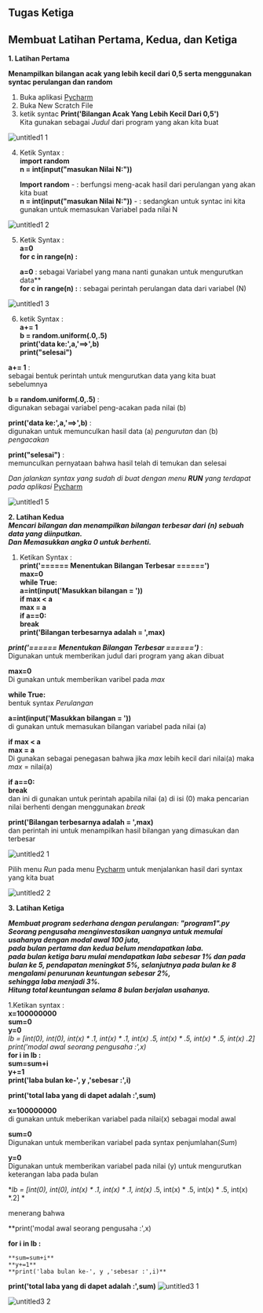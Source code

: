 ## Tugas Ketiga                                                                                                                                    

## Membuat Latihan Pertama, Kedua, dan Ketiga

**1. Latihan Pertama**                                                                                                                                

**Menampilkan bilangan acak yang lebih kecil dari 0,5 serta menggunakan syntac perulangan dan random**                                                                                                                           

1. Buka aplikasi [Pycharm](https://www.jetbrains.com/pycharm/)                                                                                          
2. Buka New Scratch File                                                                                                                                    
3. ketik syntac **Print('Bilangan Acak Yang Lebih Kecil Dari 0,5')**                                                                                                                  
   Kita gunakan sebagai *Judul* dari program yang akan kita buat

![untitled1 1](https://user-images.githubusercontent.com/46746119/53140226-a92f0480-35be-11e9-9dcc-1a68a9f9e63f.jpg)

4. Ketik Syntax :                                                                                                                                      
   **import random**                                                                                                                                                                                                                                           
   **n = int(input("masukan Nilai N:"))**                                                                                         

   **Import random**                      - : berfungsi meng-acak hasil dari perulangan yang akan kita buat                                                               
**n = int(input("masukan Nilai N:"))** - : sedangkan untuk syntac ini kita gunakan untuk memasukan Variabel pada nilai N

![untitled1 2](https://user-images.githubusercontent.com/46746119/53140227-a9c79b00-35be-11e9-9930-60338d0cefd2.jpg)

5. Ketik Syntax :                                                                                                                                                    
   **a=0**                                                                                                                                      
   **for c in range(n) :**                                                                                                                                                                                                                                                  
   
   **a=0** : sebagai Variabel yang mana nanti gunakan untuk mengurutkan data**                                                                                      
   **for c in range(n) :** : sebagai perintah perulangan data dari variabel (N)
   
![untitled1 3](https://user-images.githubusercontent.com/46746119/53140228-a9c79b00-35be-11e9-96b9-a1d43ec07484.jpg)

6. ketik Syntax :                                                                                                                               
   **a+= 1**                                                                                                                                                                                                                                                                                                                     
    **b = random.uniform(.0,.5)**                                                                                                                     
    **print('data ke:',a,'==>',b)**                                                                                                                
**print("selesai")**                                                                                                                               

**a+= 1** :															
sebagai bentuk perintah untuk mengurutkan data yang kita buat sebelumnya							

**b = random.uniform(.0,.5)** :													
digunakan sebagai variabel peng-acakan pada nilai (b)										

**print('data ke:',a,'==>',b)** :											
digunakan untuk memunculkan hasil data (a) *pengurutan* dan (b) *pengacakan*							

**print("selesai")** :													
memunculkan pernyataan bahwa hasil telah di temukan dan selesai									                                                             

*Dan jalankan syntax yang sudah di buat dengan menu **RUN** yang terdapat pada aplikasi* [Pycharm](https://www.jetbrains.com/pycharm/)

![untitled1 5](https://user-images.githubusercontent.com/46746119/53140232-aa603180-35be-11e9-927f-26d4f4316a26.jpg)

**2. Latihan Kedua**                                                                                                                                                                                                                                                                       
***Mencari bilangan dan menampilkan bilangan terbesar dari (n) sebuah data yang diinputkan.***                                                                                
***Dan Memasukkan angka 0 untuk berhenti.***                                                                                                             

1. Ketikan Syntax :                                                                                                                                                                                                                                                                   
**print('====== Menentukan Bilangan Terbesar ======')**                                                                                                           
**max=0**                                                                                                                                             
**while True:**                                                                                                                                       
	**a=int(input('Masukkan bilangan = '))**                                                                                                           
	**if max < a**                                                                                                                                                                                                                                                                                            
		**max = a**                                                                                                                                           
	**if a==0:**                                                                                                                                          
		**break**                                                                                                                                                                                                                                                                        
**print('Bilangan terbesarnya adalah = ',max)**  

***print('====== Menentukan Bilangan Terbesar ======')***  :                                                                                    
Digunakan untuk memberikan judul dari program yang akan dibuat                                                                                        

**max=0**                                                                                                                                       
Di gunakan untuk memberikan varibel pada *max*                                                                                               

**while True:**                                                                                                                                 
bentuk syntax *Perulangan*                                                                                                                                  

**a=int(input('Masukkan bilangan = '))**                                                                                                              
di gunakan untuk memasukan bilangan variabel pada nilai (a)                                                                                           

**if max < a**                                                                                                                                                                                                                                                                                                                                                                                                                                 
**max = a**                                                                                                                                     
Di gunakan sebagai penegasan bahwa jika *max* lebih kecil dari nilai(a) maka *max* = nilai(a)                                                      

**if a==0:**                                                                                                                                                                                                                                                                              
**break**                                                                                                                                       
dan ini di gunakan untuk perintah apabila nilai (a) di isi (0) maka pencarian nilai berhenti dengan menggunakan *break*                

**print('Bilangan terbesarnya adalah = ',max)**                                                                                                    
dan perintah ini untuk menampilkan hasil bilangan yang dimasukan dan terbesar                                                                      

![untitled2 1](https://user-images.githubusercontent.com/46746119/53140234-aaf8c800-35be-11e9-8685-f41bc40628cb.jpg)

Pilih menu *Run* pada menu [Pycharm](https://www.jetbrains.com/pycharm/) untuk menjalankan hasil dari syntax yang kita buat                  

![untitled2 2](https://user-images.githubusercontent.com/46746119/53140236-aaf8c800-35be-11e9-9260-2a440d9ad99b.jpg)

**3. Latihan Ketiga**														

***Membuat program sederhana dengan perulangan: "program1".py									 
Seorang pengusaha menginvestasikan uangnya untuk memulai usahanya dengan modal awal 100 juta,					 
pada bulan pertama dan kedua belum mendapatkan laba.										 
pada bulan ketiga baru mulai mendapatkan laba sebesar 1% dan pada bulan ke 5, pendapatan meningkat 5%, 
selanjutnya pada bulan ke 8 mengalami penurunan keuntungan sebesar 2%,								 
sehingga laba menjadi 3%.													
Hitung total keuntungan selama 8 bulan berjalan usahanya.***									

1.Ketikan syntax :														
**x=100000000**															
**sum=0**															
**y=0**																
**lb = [int(0), int(0), int(x) * .1, int(x) * .1, int(x)* .5, int(x) * .5, int(x) * .5, int(x) *.2]
print('modal awal seorang pengusaha :',x)**											
**for i in lb :**														
    **sum=sum+i**														
    **y+=1**															
    **print('laba bulan ke-', y ,'sebesar :',i)**										

**print('total laba yang di dapet adalah :',sum)**

**x=100000000**															
di gunakan untuk meberikan variabel pada nilai(x) sebagai modal awal

**sum=0**															
Digunakan untuk memberikan variabel pada syntax penjumlahan(*Sum*)								

**y=0**																
Digunakan untuk memberikan variabel pada nilai (y) untuk mengurutkan keterangan laba pada bulan					

**lb = [int(0), int(0), int(x) * .1, int(x) * .1, int(x)* .5, int(x) * .5, int(x) * .5, int(x) *.2] *

menerang bahwa

**print('modal awal seorang pengusaha :',x)

**for i in lb :**

    **sum=sum+i**														
    **y+=1**															
    **print('laba bulan ke-', y ,'sebesar :',i)**										

**print('total laba yang di dapet adalah :',sum)**
![untitled3 1](https://user-images.githubusercontent.com/46746119/53140239-ab915e80-35be-11e9-9ee3-aac102ae0b6f.jpg)


![untitled3 2](https://user-images.githubusercontent.com/46746119/53140240-ab915e80-35be-11e9-9353-f65a856d31ee.jpg)
